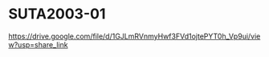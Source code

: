 # SUTA2003-01
https://drive.google.com/file/d/1GJLmRVnmyHwf3FVd1ojtePYT0h_Vp9ui/view?usp=share_link
